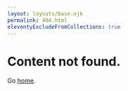 ```yaml
---
layout: layouts/base.njk
permalink: 404.html
eleventyExcludeFromCollections: true
---
```

# Content not found.

Go <a href="/">home</a>.


<!--

Read more: https://www.11ty.dev/docs/quicktips/not-found/

This will work for both GitHub pages and Netlify:

* https://help.github.com/articles/creating-a-custom-404-page-for-your-github-pages-site/
* https://www.netlify.com/docs/redirects/#custom-404

-->
